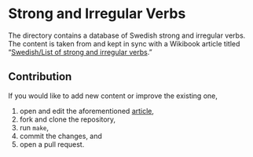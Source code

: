 # Strong and Irregular Verbs

The directory contains a database of Swedish strong and irregular verbs. The
content is taken from and kept in sync with a Wikibook article titled
“[Swedish/List of strong and irregular verbs][1].”

## Contribution

If you would like to add new content or improve the existing one,

1. open and edit the aforementioned [article][1],
2. fork and clone the repository,
3. run `make`,
4. commit the changes, and
5. open a pull request.

[1]: https://en.wikibooks.org/wiki/Swedish/List_of_strong_and_irregular_verbs
